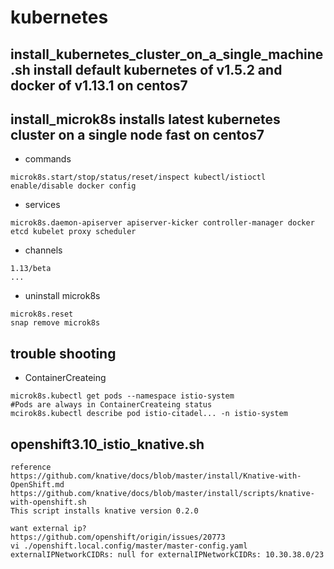 # kubernetes


## install_kubernetes_cluster_on_a_single_machine.sh install default kubernetes of v1.5.2 and docker of v1.13.1 on centos7


## install_microk8s installs latest kubernetes cluster on a single node fast on centos7
- commands
```
microk8s.start/stop/status/reset/inspect kubectl/istioctl enable/disable docker config
```
- services
```
microk8s.daemon-apiserver apiserver-kicker controller-manager docker etcd kubelet proxy scheduler
```
- channels
```
1.13/beta
...
```
- uninstall microk8s
```
microk8s.reset
snap remove microk8s
```


## trouble shooting
- ContainerCreateing
```
microk8s.kubectl get pods --namespace istio-system
#Pods are always in ContainerCreateing status
mcirok8s.kubectl describe pod istio-citadel... -n istio-system
```
## openshift3.10_istio_knative.sh
```
reference
https://github.com/knative/docs/blob/master/install/Knative-with-OpenShift.md
https://github.com/knative/docs/blob/master/install/scripts/knative-with-openshift.sh
This script installs knative version 0.2.0

want external ip?
https://github.com/openshift/origin/issues/20773
vi ./openshift.local.config/master/master-config.yaml 
externalIPNetworkCIDRs: null for externalIPNetworkCIDRs: 10.30.38.0/23
